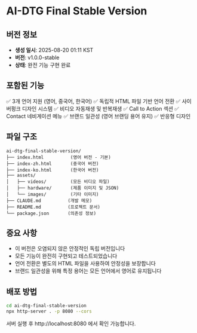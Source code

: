 # AI-DTG Final Stable Version

## 버전 정보
- **생성 일시**: 2025-08-20 01:11 KST
- **버전**: v1.0.0-stable
- **상태**: 완전 기능 구현 완료

## 포함된 기능
✅ 3개 언어 지원 (영어, 중국어, 한국어)
✅ 독립적 HTML 파일 기반 언어 전환
✅ 사이버펑크 디자인 시스템
✅ 비디오 자동재생 및 반복재생
✅ Call to Action 섹션
✅ Contact 네비게이션 메뉴
✅ 브랜드 일관성 (영어 브랜딩 용어 유지)
✅ 반응형 디자인

## 파일 구조
```
ai-dtg-final-stable-version/
├── index.html          (영어 버전 - 기본)
├── index-zh.html       (중국어 버전)
├── index-ko.html       (한국어 버전)
├── assets/
│   ├── videos/         (모든 비디오 파일)
│   ├── hardware/       (제품 이미지 및 JSON)
│   └── images/         (기타 이미지)
├── CLAUDE.md          (개발 메모)
├── README.md          (프로젝트 문서)
└── package.json       (의존성 정보)
```

## 중요 사항
- 이 버전은 오염되지 않은 안정적인 독립 버전입니다
- 모든 기능이 완전히 구현되고 테스트되었습니다
- 언어 전환은 별도의 HTML 파일을 사용하여 안정성을 보장합니다
- 브랜드 일관성을 위해 특정 용어는 모든 언어에서 영어로 유지됩니다

## 배포 방법
```bash
cd ai-dtg-final-stable-version
npx http-server . -p 8080 --cors
```

서버 실행 후 http://localhost:8080 에서 확인 가능합니다.